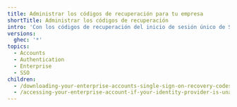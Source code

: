 ```yaml
---
title: Administrar los códigos de recuperación para tu empresa
shortTitle: Administrar los códigos de recuperación
intro: 'Con los códigos de recuperación del inicio de sesión único de SAML, puedes acceder a tu cuenta empresarial incluso cuando tu proveedor de identidad no está disponible.'
versions:
  ghec: '*'
topics:
  - Accounts
  - Authentication
  - Enterprise
  - SSO
children:
  - /downloading-your-enterprise-accounts-single-sign-on-recovery-codes
  - /accessing-your-enterprise-account-if-your-identity-provider-is-unavailable
---
```


